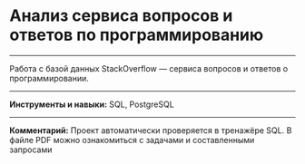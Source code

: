 # Анализ сервиса вопросов и ответов по программированию

----
Работа с базой данных StackOverflow — сервиса вопросов и ответов о программировании. 


----
**Инструменты и навыки:** SQL, PostgreSQL

----

**Комментарий:** Проект автоматически проверяется в тренажёре SQL. В файле PDF можно ознакомиться с задачами и составленными запросами
